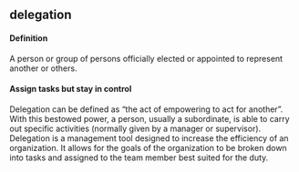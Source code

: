 ## delegation

<h4>Definition</h4><p>A person or group of persons officially elected or appointed to represent another or others.</p><h4>Assign tasks but stay in control</h4><p>Delegation can be defined as “the act of empowering to act for another”. With this bestowed power, a person, usually a subordinate, is able to carry out specific activities (normally given by a manager or supervisor). Delegation is a management tool designed to increase the efficiency of an organization. It allows for the goals of the organization to be broken down into tasks and assigned to the team member best suited for the duty.</p>

